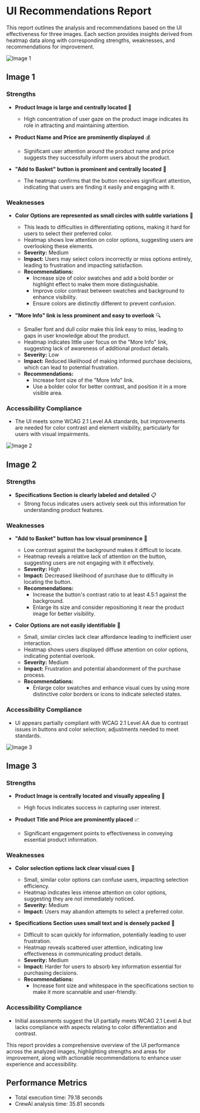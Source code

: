 # UI Recommendations Report

This report outlines the analysis and recommendations based on the UI effectiveness for three images. Each section provides insights derived from heatmap data along with corresponding strengths, weaknesses, and recommendations for improvement.

![Image 1](heatmaps/p16-1.png)

## Image 1

### Strengths
- **Product Image is large and centrally located** 🌟
  - High concentration of user gaze on the product image indicates its role in attracting and maintaining attention.
  
- **Product Name and Price are prominently displayed** 💰
  - Significant user attention around the product name and price suggests they successfully inform users about the product.
  
- **"Add to Basket" button is prominent and centrally located** 🛒
  - The heatmap confirms that the button receives significant attention, indicating that users are finding it easily and engaging with it.

### Weaknesses
- **Color Options are represented as small circles with subtle variations** 🎨
  - This leads to difficulties in differentiating options, making it hard for users to select their preferred color.
  - Heatmap shows low attention on color options, suggesting users are overlooking these elements.
  - **Severity:** Medium 
  - **Impact:** Users may select colors incorrectly or miss options entirely, leading to frustration and impacting satisfaction.
  - **Recommendations:**
    - Increase size of color swatches and add a bold border or highlight effect to make them more distinguishable. 
    - Improve color contrast between swatches and background to enhance visibility. 
    - Ensure colors are distinctly different to prevent confusion.
  
- **"More Info" link is less prominent and easy to overlook** 🔍
  - Smaller font and dull color make this link easy to miss, leading to gaps in user knowledge about the product.
  - Heatmap indicates little user focus on the "More Info" link, suggesting lack of awareness of additional product details.
  - **Severity:** Low 
  - **Impact:** Reduced likelihood of making informed purchase decisions, which can lead to potential frustration.
  - **Recommendations:**
    - Increase font size of the "More Info" link. 
    - Use a bolder color for better contrast, and position it in a more visible area.

### Accessibility Compliance
- The UI meets some WCAG 2.1 Level AA standards, but improvements are needed for color contrast and element visibility, particularly for users with visual impairments.

![Image 2](heatmaps/p16-2.png)

## Image 2

### Strengths
- **Specifications Section is clearly labeled and detailed** 📋
  - Strong focus indicates users actively seek out this information for understanding product features.

### Weaknesses
- **"Add to Basket" button has low visual prominence** 🚫
  - Low contrast against the background makes it difficult to locate.
  - Heatmap reveals a relative lack of attention on the button, suggesting users are not engaging with it effectively.
  - **Severity:** High 
  - **Impact:** Decreased likelihood of purchase due to difficulty in locating the button.
  - **Recommendations:**
    - Increase the button's contrast ratio to at least 4.5:1 against the background.
    - Enlarge its size and consider repositioning it near the product image for better visibility.
  
- **Color Options are not easily identifiable** 🎨
  - Small, similar circles lack clear affordance leading to inefficient user interaction.
  - Heatmap shows users displayed diffuse attention on color options, indicating potential overlook.
  - **Severity:** Medium 
  - **Impact:** Frustration and potential abandonment of the purchase process.
  - **Recommendations:**
    - Enlarge color swatches and enhance visual cues by using more distinctive color borders or icons to indicate selected states.

### Accessibility Compliance
- UI appears partially compliant with WCAG 2.1 Level AA due to contrast issues in buttons and color selection; adjustments needed to meet standards.

![Image 3](heatmaps/p16-3.png)

## Image 3

### Strengths
- **Product Image is centrally located and visually appealing** 🌠
  - High focus indicates success in capturing user interest.

- **Product Title and Price are prominently placed** 📈
  - Significant engagement points to effectiveness in conveying essential product information.

### Weaknesses
- **Color selection options lack clear visual cues** 🎨
  - Small, similar color options can confuse users, impacting selection efficiency.
  - Heatmap indicates less intense attention on color options, suggesting they are not immediately noticed.
  - **Severity:** Medium 
  - **Impact:** Users may abandon attempts to select a preferred color.
  
- **Specifications Section uses small text and is densely packed** 📖
  - Difficult to scan quickly for information, potentially leading to user frustration.
  - Heatmap reveals scattered user attention, indicating low effectiveness in communicating product details.
  - **Severity:** Medium 
  - **Impact:** Harder for users to absorb key information essential for purchasing decisions.
  - **Recommendations:**
    - Increase font size and whitespace in the specifications section to make it more scannable and user-friendly.

### Accessibility Compliance
- Initial assessments suggest the UI partially meets WCAG 2.1 Level A but lacks compliance with aspects relating to color differentiation and contrast.

This report provides a comprehensive overview of the UI performance across the analyzed images, highlighting strengths and areas for improvement, along with actionable recommendations to enhance user experience and accessibility.

## Performance Metrics
- Total execution time: 79.18 seconds
- CrewAI analysis time: 35.81 seconds

